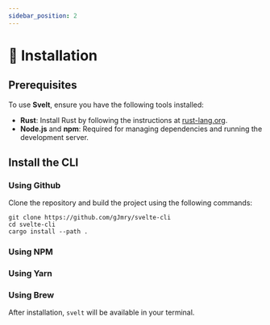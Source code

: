 ```yaml
---
sidebar_position: 2
---
```


# 🚀 Installation

## Prerequisites

To use **Svelt**, ensure you have the following tools installed:

- **Rust**: Install Rust by following the instructions at [rust-lang.org](https://www.rust-lang.org/).
- **Node.js** and **npm**: Required for managing dependencies and running the development server.

## Install the CLI

### Using Github

Clone the repository and build the project using the following commands:

```npm bash
git clone https://github.com/gJmry/svelte-cli
cd svelte-cli
cargo install --path .
```

### Using NPM

### Using Yarn

### Using Brew

After installation, `svelt` will be available in your terminal.


